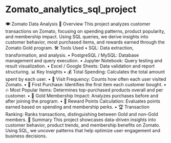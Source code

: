 # Zomato_analytics_sql_project
🍽️ Zomato Data Analysis
📌 Overview
This project analyzes customer transactions on Zomato, focusing on spending patterns, product popularity, and membership impact. Using SQL queries, we derive insights into customer behavior, most purchased items, and rewards earned through the Zomato Gold program.
🛠️ Tools Used
•	SQL: Data extraction, transformation, and analysis.
•	PostgreSQL / MySQL: Database management and query execution.
•	Jupyter Notebook: Query testing and result visualization.
•	Excel / Google Sheets: Data validation and report structuring.
📊 Key Insights
•	💰 Total Spending: Calculates the total amount spent by each user.
•	📅 Visit Frequency: Counts how often each user visited Zomato.
•	🛒 First Purchase: Identifies the first item each customer bought.
•	🔥 Most Popular Items: Determines top-purchased products overall and per customer.
•	🏅 Gold Membership Impact: Analyzes purchases before and after joining the program.
•	🎁 Reward Points Calculation: Evaluates points earned based on spending and membership perks.
•	🏆 Transaction Ranking: Ranks transactions, distinguishing between Gold and non-Gold members.
📝 Summary
This project showcases data-driven insights into customer behavior, product trends, and membership benefits on Zomato. Using SQL, we uncover patterns that help optimize user engagement and business decisions.

